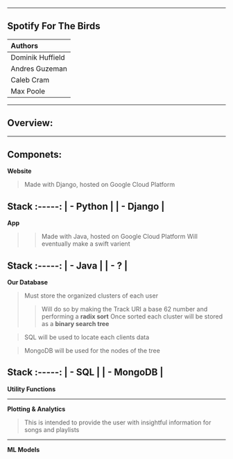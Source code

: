 ----------------------------------------------------------------------
Spotify For The Birds
----------------------------------------------------------------------

| Authors           |
| :---              |  
| Dominik Huffield  | 
| Andres Guzeman    |
| Caleb Cram        |
| Max Poole         |

-----------------------------------
Overview:
-----------------------------------


-----------------------------------
Componets:
-----------------------------------
**Website**
> Made with Django, hosted on Google Cloud Platform

   Stack
  :-----:
| - Python |
| - Django |
  -------

**App**
>> Made with Java, hosted on Google Cloud Platform
>> Will eventually make a swift varient

   Stack
  :-----:
| - Java |
| - ?    |
  -------
  
**Our Database**  
> Must store the organized clusters of each user
>> Will do so by making the Track URI a base 62 number and performing a **radix sort**
>> Once sorted each cluster will be stored as a **binary search tree** 

> SQL will be used to locate each clients data 

> MongoDB will be used for the nodes of the tree

   Stack
  :-----:
| - SQL     |
| - MongoDB |
  -------
  
**Utility Functions**

   -------
**Plotting & Analytics**
> This is intended to provide the user with insightful information for songs and playlists


   -------
**ML Models**


